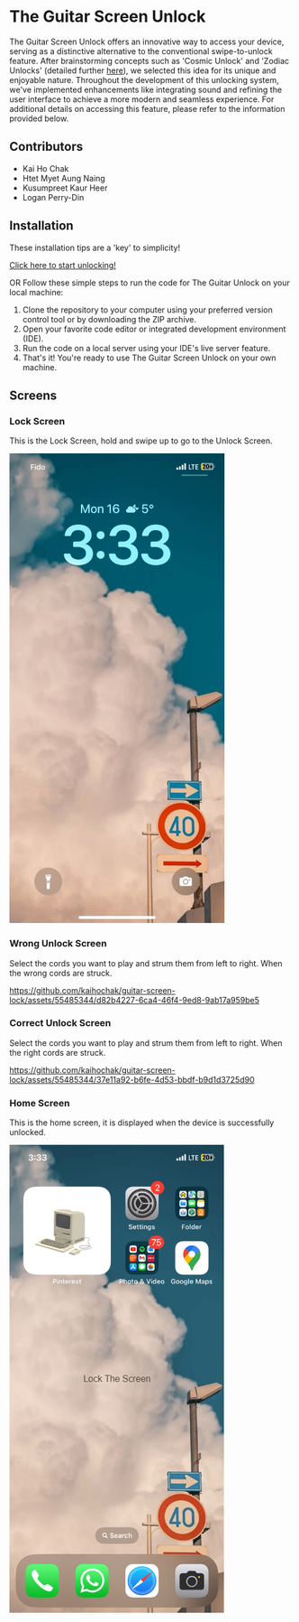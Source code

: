 # The Guitar Screen Unlock
 
The Guitar Screen Unlock offers an innovative way to access your device, serving as a distinctive alternative to the conventional swipe-to-unlock feature. After brainstorming concepts such as 'Cosmic Unlock' and 'Zodiac Unlocks' 
(detailed further [here](https://kaihochak.github.io/screen-unlock-page/)), we selected this idea for its unique and enjoyable nature. Throughout the development of this unlocking system, we've implemented enhancements like integrating sound and refining 
the user interface to achieve a more modern and seamless experience. For additional details on accessing this feature, please refer to the information provided below.

## Contributors

- Kai Ho Chak
- Htet Myet Aung Naing
- Kusumpreet Kaur Heer
- Logan Perry-Din

## Installation

These installation tips are a 'key' to simplicity!

[Click here to start unlocking!](https://kaihochak.github.io/guitar-screen-lock/)

OR Follow these simple steps to run the code for The Guitar Unlock on your local machine:

1. Clone the repository to your computer using your preferred version control tool or by downloading the ZIP archive.
2. Open your favorite code editor or integrated development environment (IDE).
3. Run the code on a local server using your IDE's live server feature.
4. That's it! You're ready to use The Guitar Screen Unlock on your own machine.

## Screens

### Lock Screen

This is the Lock Screen, hold and swipe up to go to the Unlock Screen.

![Lock Screen](screens/LockScreen.png)

### Wrong Unlock Screen

Select the cords you want to play and strum them from left to right. When the wrong cords are struck.

https://github.com/kaihochak/guitar-screen-lock/assets/55485344/d82b4227-6ca4-46f4-9ed8-9ab17a959be5

### Correct Unlock Screen

Select the cords you want to play and strum them from left to right. When the right cords are struck.

https://github.com/kaihochak/guitar-screen-lock/assets/55485344/37e11a92-b6fe-4d53-bbdf-b9d1d3725d90

### Home Screen

This is the home screen, it is displayed when the device is successfully unlocked. 

![Home Screen](screens/HomeScreen.png)




